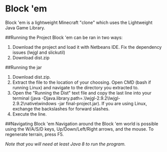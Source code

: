 # Block 'em
Block 'em is a lightweight Minecraft "clone" which uses the Lightweight Java Game Library.

##Running the Project
Block 'em can be ran in two ways:

1. Download the project and load it with Netbeans IDE. Fix the dependency issues (lwjgl and slickutil)
2. Download dist.zip
 
##Running the jar
1. Download dist.zip.
2. Extract the file to the location of your choosing. Open CMD (bash if running Linux) and navigate to the directory you extracted to. 
3. Open the "Running the Dist" text file and copy the last line into your terminal (java -Djava.library.path=.\lwjgl-2.9.2\lwjgl-2.9.2\native\windows -jar final-project.jar). If you are using Linux, exchange the backslashes for forward slashes.
4. Execute the line.

##Navigating Block 'em
Navigation around the Block 'em world is possible using the W/A/S/D keys, Up/Down/Left/Right arrows, and the mouse. To regenerate terrain, press F5.

*Note that you will need at least Java 8 to run the program.*
